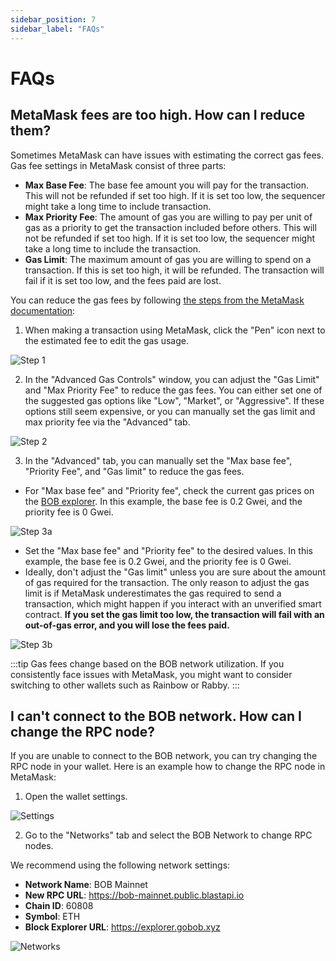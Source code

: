 ```yaml
---
sidebar_position: 7
sidebar_label: "FAQs"
---
```


# FAQs

## MetaMask fees are too high. How can I reduce them?

Sometimes MetaMask can have issues with estimating the correct gas fees. Gas fee settings in MetaMask consist of three parts:

- **Max Base Fee**: The base fee amount you will pay for the transaction. This will not be refunded if set too high. If it is set too low, the sequencer might take a long time to include transaction.
- **Max Priority Fee**: The amount of gas you are willing to pay per unit of gas as a priority to get the transaction included before others. This will not be refunded if set too high. If it is set too low, the sequencer might take a long time to include the transaction.
- **Gas Limit**: The maximum amount of gas you are willing to spend on a transaction. If this is set too high, it will be refunded. The transaction will fail if it is set too low, and the fees paid are lost.

You can reduce the gas fees by following [the steps from the MetaMask documentation](https://support.metamask.io/transactions-and-gas/gas-fees/how-to-customize-gas-settings/):

1. When making a transaction using MetaMask, click the "Pen" icon next to the estimated fee to edit the gas usage.

![Step 1](./metamask-step1.png)

2. In the "Advanced Gas Controls" window, you can adjust the "Gas Limit" and "Max Priority Fee" to reduce the gas fees. You can either set one of the suggested gas options like "Low", "Market", or "Aggressive". If these options still seem expensive, or you can manually set the gas limit and max priority fee via the "Advanced" tab.

![Step 2](./metamask-step2.png)

3. In the "Advanced" tab, you can manually set the "Max base fee", "Priority Fee", and "Gas limit" to reduce the gas fees.

- For "Max base fee" and "Priority fee", check the current gas prices on the [BOB explorer](https://explorer.gobob.xyz/gas-tracker). In this example, the base fee is 0.2 Gwei, and the priority fee is 0 Gwei.

![Step 3a](./metamask-step3a.png)

- Set the "Max base fee" and "Priority fee" to the desired values. In this example, the base fee is 0.2 Gwei, and the priority fee is 0 Gwei.
- Ideally, don't adjust the "Gas limit" unless you are sure about the amount of gas required for the transaction. The only reason to adjust the gas limit is if MetaMask underestimates the gas required to send a transaction, which might happen if you interact with an unverified smart contract. **If you set the gas limit too low, the transaction will fail with an out-of-gas error, and you will lose the fees paid.**

![Step 3b](./metamask-step3b.png)

:::tip
Gas fees change based on the BOB network utilization. If you consistently face issues with MetaMask, you might want to consider switching to other wallets such as Rainbow or Rabby.
:::

## I can't connect to the BOB network. How can I change the RPC node?

If you are unable to connect to the BOB network, you can try changing the RPC node in your wallet. Here is an example how to change the RPC node in MetaMask:

1. Open the wallet settings.

![Settings](./metamask-settings.png)

2. Go to the "Networks" tab and select the BOB Network to change RPC nodes.

We recommend using the following network settings:

- **Network Name**: BOB Mainnet
- **New RPC URL**: https://bob-mainnet.public.blastapi.io
- **Chain ID**: 60808
- **Symbol**: ETH
- **Block Explorer URL**: https://explorer.gobob.xyz

![Networks](./metamask-network.png)
